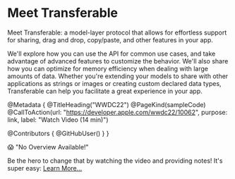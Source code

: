 # Meet Transferable

Meet Transferable: a model-layer protocol that allows for effortless support for sharing, drag and drop, copy/paste, and other features in your app.

We'll explore how you can use the API for common use cases, and take advantage of advanced features to customize the behavior. We'll also share how you can optimize for memory efficiency when dealing with large amounts of data. Whether you're extending your models to share with other applications as strings or images or creating custom declared data types, Transferable can help you facilitate a great experience in your app.

@Metadata {
   @TitleHeading("WWDC22")
   @PageKind(sampleCode)
   @CallToAction(url: "https://developer.apple.com/wwdc22/10062", purpose: link, label: "Watch Video (14 min)")

   @Contributors {
      @GitHubUser(<replace this with your GitHub handle>)
   }
}

😱 "No Overview Available!"

Be the hero to change that by watching the video and providing notes! It's super easy:
 [Learn More…](https://wwdcnotes.github.io/WWDCNotes/documentation/wwdcnotes/contributing)

